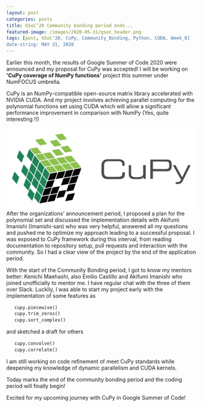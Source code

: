 ```yaml
---
layout: post
categories: posts
title: GSoC’20 Community bonding period ends...
featured-image: /images/2020-05-31/gsoc_header.png
tags: [post, GSoC'20, CuPy, Community_Bonding, Python, CUDA, Week_0]
date-string: MAY 31, 2020
---
```

<script src="//ajax.googleapis.com/ajax/libs/jquery/1.9.1/jquery.min.js"></script>
<script>window.jQuery || document.write('<script src="_/js/libs/jquery-1.9.1.min.js"><\/script>')</script>


Earlier this month, the results of Google Summer of Code 2020 were announced and my proposal for CuPy was accepted!
I will be working on **'CuPy coverage of NumPy functions'** project this summer under NumFOCUS umbrella.

CuPy is an NumPy-compatible open-source matrix library accelerated with NVIDIA CUDA.
And my project involves achieving parallel computing for the polynomial functions set using CUDA which will allow a significant performance improvement in comparison with NumPy (Yes, quite interesting !!)
<center>
    <div class="photoset-grid-custom" data-layout="213">
        <img src="/images/2020-05-06/cupy.png">
  </div>
</center>
After the organizations’ announcement period, I proposed a plan for the polynomial set and discussed the implementation details with Akifumi Imanishi (Imanishi-san) who was very helpful, answered all my questions and pushed me to optimize my approach leading to a successful proposal. I was exposed to CuPy framework during this interval, from reading documentation to repository setup, pull requests and interaction with the community. So I had a clear view of the project by the end of the application period.


With the start of the Community Bonding period, I got to know my mentors better: Kenichi Maehashi, also Emilio Castillo and Akifumi Imanishi who joined unofficially to mentor me. I have regular chat with the three of them over Slack. Luckily, I was able to start my project early with the implementation of some features as 

```python
   cupy.piecewise()
   cupy.trim_zeros()
   cupy.sort_complex()
```

and sketched a draft for others 

```python
   cupy.convolve()
   cupy.correlate()
```
I am still working on code refinement of meet CuPy standards while deepening my knowledge of dynamic parallelism and CUDA kernels.

Today marks the end of the community bonding period and the coding period will finally begin! 

Excited for my upcoming journey with CuPy in Google Summer of Code!


